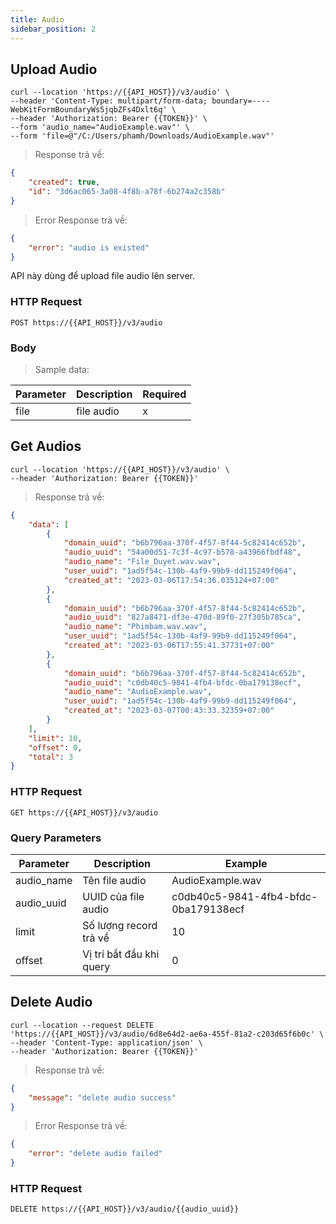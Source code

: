```yaml
---
title: Audio
sidebar_position: 2
---
```


## Upload Audio

```shell
curl --location 'https://{{API_HOST}}/v3/audio' \
--header 'Content-Type: multipart/form-data; boundary=----WebKitFormBoundaryWs5jqbZFs4Dxlt6q' \
--header 'Authorization: Bearer {{TOKEN}}' \
--form 'audio_name="AudioExample.wav"' \
--form 'file=@"/C:/Users/phamh/Downloads/AudioExample.wav"'
```

> Response trả về:

```json
{
    "created": true,
    "id": "3d6ac065-3a08-4f8b-a78f-6b274a2c358b"
}
```

> Error Response trả về:

```json
{
    "error": "audio is existed"
}
```

API này dùng để upload file audio lên server.

### HTTP Request

`POST https://{{API_HOST}}/v3/audio`

### Body

> Sample data:

| Parameter | Description | Required |
| --------- | ----------- | -------- |
| file      | file audio  | x        |

## Get Audios

```shell
curl --location 'https://{{API_HOST}}/v3/audio' \
--header 'Authorization: Bearer {{TOKEN}}'
```

> Response trả về:

```json
{
    "data": [
        {
            "domain_uuid": "b6b796aa-370f-4f57-8f44-5c82414c652b",
            "audio_uuid": "54a00d51-7c3f-4c97-b578-a43966fbdf48",
            "audio_name": "File_Duyet.wav.wav",
            "user_uuid": "1ad5f54c-130b-4af9-99b9-dd115249f064",
            "created_at": "2023-03-06T17:54:36.035124+07:00"
        },
        {
            "domain_uuid": "b6b796aa-370f-4f57-8f44-5c82414c652b",
            "audio_uuid": "827a8471-df3e-470d-89f0-27f305b785ca",
            "audio_name": "Phimbam.wav.wav",
            "user_uuid": "1ad5f54c-130b-4af9-99b9-dd115249f064",
            "created_at": "2023-03-06T17:55:41.37731+07:00"
        },
        {
            "domain_uuid": "b6b796aa-370f-4f57-8f44-5c82414c652b",
            "audio_uuid": "c0db40c5-9841-4fb4-bfdc-0ba179138ecf",
            "audio_name": "AudioExample.wav",
            "user_uuid": "1ad5f54c-130b-4af9-99b9-dd115249f064",
            "created_at": "2023-03-07T00:43:33.32359+07:00"
        }
    ],
    "limit": 10,
    "offset": 0,
    "total": 3
}
```

### HTTP Request

`GET https://{{API_HOST}}/v3/audio`

### Query Parameters

| Parameter  | Description              | Example                              |
| ---------- | ------------------------ | ------------------------------------ |
| audio_name | Tên file audio           | AudioExample.wav                     |
| audio_uuid | UUID của file audio      | c0db40c5-9841-4fb4-bfdc-0ba179138ecf |
| limit      | Số lượng record trả về   | 10                                   |
| offset     | Vị trí bắt đầu khi query | 0                                    |

## Delete Audio

```shell
curl --location --request DELETE 'https://{{API_HOST}}/v3/audio/6d8e64d2-ae6a-455f-81a2-c203d65f6b0c' \
--header 'Content-Type: application/json' \
--header 'Authorization: Bearer {{TOKEN}}'
```

> Response trả về:

```json
{
    "message": "delete audio success"
}
```
> Error Response trả về:
```json
{
    "error": "delete audio failed"
}
```
### HTTP Request

`DELETE https://{{API_HOST}}/v3/audio/{{audio_uuid}}`